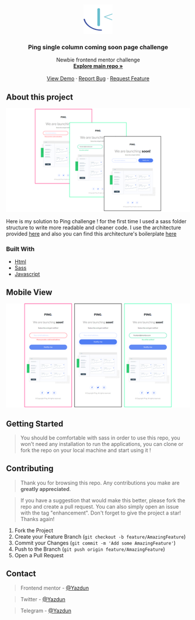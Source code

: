 <div id="top"></div>


<!-- PROJECT LOGO -->
<br />
<div align="center">
  <a href="https://github.com/github_username/repo_name">
    <img src="images/README/frontend-mentor-seeklogo.com.svg" alt="Logo" width="80" height="80">
  </a>

<h3 align="center">Ping single column coming soon page challenge</h3>

  <p align="center">
    Newbie frontend mentor challenge
    <br />
    <a href="https://github.com/Yazdun/frontend_mentor"><strong>Explore main repo »</strong></a>
    <br />
    <br />
    <a href="https://github.com/github_username/repo_name">View Demo</a>
    ·
    <a href="https://github.com/Yazdun/frontend_mentor/issues">Report Bug</a>
    ·
    <a href="https://github.com/Yazdun/frontend_mentor/issues">Request Feature</a>
  </p>
</div>

<!-- ABOUT THE PROJECT -->
## About this project

![Preview of the repo's main index.html](./images/README/d_preview.png)

Here is my solution to Ping challenge ! for the first time I used a sass folder structure to write more readable and cleaner code. I use the architecture provided [here](https://sass-guidelin.es/#architecture) and also you can find this architecture's boilerplate [here](https://github.com/KittyGiraudel/sass-boilerplate)



### Built With

* [Html](https://developer.mozilla.org/en-US/docs/Web/HTML)
* [Sass](https://sass-lang.com/documentation)
* [Javascript](https://developer.mozilla.org/en-US/docs/Web/JavaScript)

## Mobile View

![Preview of the repo's main index.html](./images/README/m_preview.png)
  


<!-- GETTING STARTED -->
## Getting Started

>You should be comfortable with sass in order to use this repo, you won't need any installation to run the applications, you can clone or fork the repo on your local machine and start using it !

<!-- CONTRIBUTING -->
## Contributing

>Thank you for browsing this repo. Any contributions you make are **greatly appreciated**.

>If you have a suggestion that would make this better, please fork the repo and create a pull request. You can also simply open an issue with the tag "enhancement".
Don't forget to give the project a star! Thanks again!

1. Fork the Project
2. Create your Feature Branch (`git checkout -b feature/AmazingFeature`)
3. Commit your Changes (`git commit -m 'Add some AmazingFeature'`)
4. Push to the Branch (`git push origin feature/AmazingFeature`)
5. Open a Pull Request



<!-- CONTACT -->
## Contact

>Frontend mentor - [@Yazdun](https://www.frontendmentor.io/profile/Yazdun)

>Twitter - [@Yazdun](https://twitter.com/Yazdun) 

>Telegram - [@Yazdun](https://t.me/Yazdun) 

